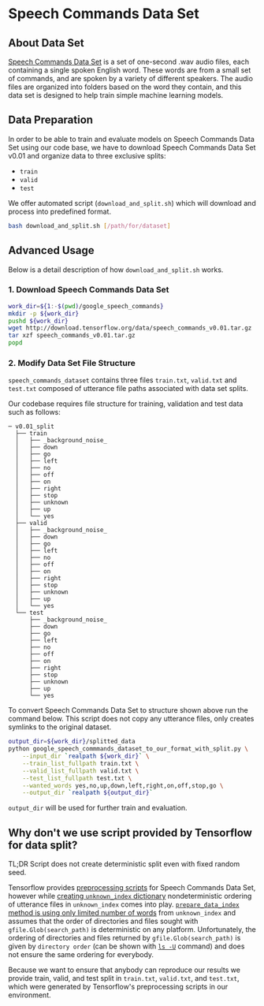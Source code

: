 # Speech Commands Data Set

## About Data Set
[Speech Commands Data Set](https://ai.googleblog.com/2017/08/launching-speech-commands-dataset.html) is a set of one-second .wav audio files, each containing a single spoken English word.
These words are from a small set of commands, and are spoken by a variety of different speakers.
The audio files are organized into folders based on the word they contain, and this data set is designed to help train simple machine learning models.

## Data Preparation

In order to be able to train and evaluate models on Speech Commands Data Set using our code base, we have to download Speech Commands Data Set v0.01 and organize data to three exclusive splits:

* `train`
* `valid`
* `test`

We offer automated script (`download_and_split.sh`) which will download and process into predefined format.
```bash
bash download_and_split.sh [/path/for/dataset]
```

## Advanced Usage
Below is a detail description of how `download_and_split.sh` works.

### 1. Download Speech Commands Data Set

```bash
work_dir=${1:-$(pwd)/google_speech_commands}
mkdir -p ${work_dir}
pushd ${work_dir}
wget http://download.tensorflow.org/data/speech_commands_v0.01.tar.gz
tar xzf speech_commands_v0.01.tar.gz
popd
```

### 2. Modify Data Set File Structure

`speech_commands_dataset` contains three files `train.txt`, `valid.txt` and `test.txt` composed of utterance file paths associated with data set splits.

Our codebase requires file structure for training, validation and test data such as follows:

```
─ v0.01_split
  ├── train
  │   ├── _background_noise_
  │   ├── down
  │   ├── go
  │   ├── left
  │   ├── no
  │   ├── off
  │   ├── on
  │   ├── right
  │   ├── stop
  │   ├── unknown
  │   ├── up
  │   └── yes
  ├── valid
  │   ├── _background_noise_
  │   ├── down
  │   ├── go
  │   ├── left
  │   ├── no
  │   ├── off
  │   ├── on
  │   ├── right
  │   ├── stop
  │   ├── unknown
  │   ├── up
  │   └── yes
  └── test
      ├── _background_noise_
      ├── down
      ├── go
      ├── left
      ├── no
      ├── off
      ├── on
      ├── right
      ├── stop
      ├── unknown
      ├── up
      └── yes
```

To convert Speech Commands Data Set to structure shown above run the command below.
This script does not copy any utterance files, only creates symlinks to the original dataset.

```bash
output_dir=${work_dir}/splitted_data
python google_speech_commmands_dataset_to_our_format_with_split.py \
    --input_dir `realpath ${work_dir}` \
    --train_list_fullpath train.txt \
    --valid_list_fullpath valid.txt \
    --test_list_fullpath test.txt \
    --wanted_words yes,no,up,down,left,right,on,off,stop,go \
    --output_dir `realpath ${output_dir}`
```

`output_dir` will be used for further train and evaluation.

## Why don't we use script provided by Tensorflow for data split?

TL;DR Script does not create deterministic split even with fixed random seed.

Tensorflow provides [preprocessing scripts](https://github.com/tensorflow/tensorflow/tree/master/tensorflow/examples/speech_commands) for Speech Commands Data Set, however while [creating `unknown_index` dictionary](https://github.com/tensorflow/tensorflow/blob/d75adcad0d74e15893a93eb02bed447ec7971664/tensorflow/examples/speech_commands/input_data.py#L280-L294) nondeterministic ordering of utterance files in `unknown_index` comes into play.
[`prepare_data_index` method is using only limited number of words](https://github.com/tensorflow/tensorflow/blob/d75adcad0d74e15893a93eb02bed447ec7971664/tensorflow/examples/speech_commands/input_data.py#L315-L316) from `unknown_index` and assumes that the order of directories and files sought with `gfile.Glob(search_path)` is deterministic on any platform.
Unfortunately, the ordering of directories and files returned by `gfile.Glob(search_path)` is given by `directory order` (can be shown with [`ls -U`](https://unix.stackexchange.com/questions/13451/what-is-the-directory-order-of-files-in-a-directory-used-by-ls-u) command) and does not ensure the same ordering for everybody.

Because we want to ensure that anybody can reproduce our results we provide train, valid, and test split in `train.txt`, `valid.txt`, and `test.txt`, which were generated by Tensorflow's preprocessing scripts in our environment.
